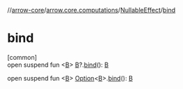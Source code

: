 //[arrow-core](../../../index.md)/[arrow.core.computations](../index.md)/[NullableEffect](index.md)/[bind](bind.md)

# bind

[common]\
open suspend fun &lt;[B](bind.md)&gt; [B](bind.md)?.[bind](bind.md)(): [B](bind.md)

open suspend fun &lt;[B](bind.md)&gt; [Option](../../arrow.core/-option/index.md)&lt;[B](bind.md)&gt;.[bind](bind.md)(): [B](bind.md)
